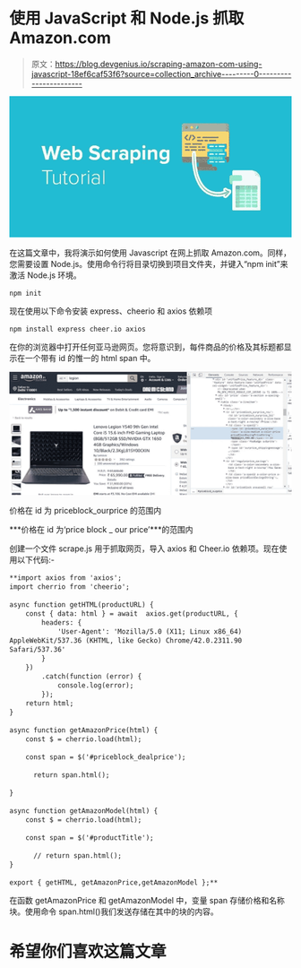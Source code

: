 # 使用 JavaScript 和 Node.js 抓取 Amazon.com

> 原文：<https://blog.devgenius.io/scraping-amazon-com-using-javascript-18ef6caf53f6?source=collection_archive---------0----------------------->

![](img/0f39c61a69bf3242a7ffbeae71aaff98.png)

在这篇文章中，我将演示如何使用 Javascript 在网上抓取 Amazon.com。同样，您需要设置 Node.js。使用命令行将目录切换到项目文件夹，并键入“npm init”来激活 Node.js 环境。

```
npm init
```

现在使用以下命令安装 express、cheerio 和 axios 依赖项

```
npm install express cheer.io axios
```

在你的浏览器中打开任何亚马逊网页。您将意识到，每件商品的价格及其标题都显示在一个带有 id 的惟一的 html span 中。

![](img/8751a159bfd112ba321e37129f9becbd.png)

价格在 id 为 priceblock_ourprice 的范围内

***价格在 id 为‘price block _ our price’***的范围内

创建一个文件 scrape.js 用于抓取网页，导入 axios 和 Cheer.io 依赖项。现在使用以下代码:-

```
**import axios from 'axios';
import cherrio from 'cheerio';

async function getHTML(productURL) {
    const { data: html } = await  axios.get(productURL, {
        headers: {
            'User-Agent': 'Mozilla/5.0 (X11; Linux x86_64) AppleWebKit/537.36 (KHTML, like Gecko) Chrome/42.0.2311.90 Safari/537.36'
        }
    })
        .catch(function (error) {
            console.log(error);
        });
    return html;
}

async function getAmazonPrice(html) {
    const $ = cherrio.load(html);

    const span = $('#priceblock_dealprice');

      return span.html();

}

async function getAmazonModel(html) {
    const $ = cherrio.load(html);

    const span = $('#productTitle');

      // return span.html();
}

export { getHTML, getAmazonPrice,getAmazonModel };**
```

在函数 getAmazonPrice 和 getAmazonModel 中，变量 span 存储价格和名称块。使用命令 span.html()我们发送存储在其中的块的内容。

# **希望你们喜欢这篇文章**